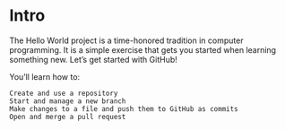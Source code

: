 # Intro

The Hello World project is a time-honored tradition in computer programming. It is a simple exercise that gets you started when learning something new. Let’s get started with GitHub!

You’ll learn how to:

    Create and use a repository
    Start and manage a new branch
    Make changes to a file and push them to GitHub as commits
    Open and merge a pull request
